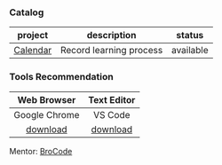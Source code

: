 ### Catalog
| project | description | status |
| :---: | :---: | :---: |
| [Calendar](https://github.com/isxyz/JavaScript/tree/main/Calendar) | Record learning process | available |

### Tools Recommendation
| Web Browser | Text Editor |
| :---: | :---: |
| Google Chrome | VS Code | 
| [download](https://www.google.com/chrome/) | [download](https://code.visualstudio.com/) |


Mentor: [BroCode](https://www.youtube.com/watch?v=8dWL3wF_OMw)
